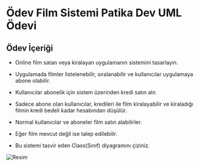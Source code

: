 # Ödev Film Sistemi Patika Dev UML Ödevi


## Ödev İçeriği 


- Online film satan veya kiralayan uygulamanın sistemini tasarlayın.


- Uygulamada filmler listelenebilir, sıralanabilir ve kullanıcılar uygulamaya abone olabilir.


- Kullanıcılar abonelik için sistem üzerinden kredi satın alır.


- Sadece abone olan kullanıcılar, kredileri ile film kiralayabilir ve kiraladığı filmin kredi bedeli kadar hesabından düşülür.


- Normal kullanıcılar ve aboneler film satın alabilirler. 


- Eğer film mevcut değil ise talep edilebilir.


- Bu sistemi tasvir eden Class(Sınıf) diyagramını çiziniz.

![Resim](https://i.hizliresim.com/pxsst0z.png)

